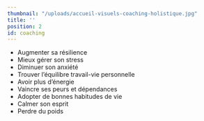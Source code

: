 ```yaml
---
thumbnail: "/uploads/accueil-visuels-coaching-holistique.jpg"
title: ''
position: 2
id: coaching
---
```

* Augmenter sa résilience
* Mieux gérer son stress
* Diminuer son anxiété
* Trouver l’équilibre travail-vie personnelle
* Avoir plus d’énergie
* Vaincre ses peurs et dépendances
* Adopter de bonnes habitudes de vie
* Calmer son esprit
* Perdre du poids